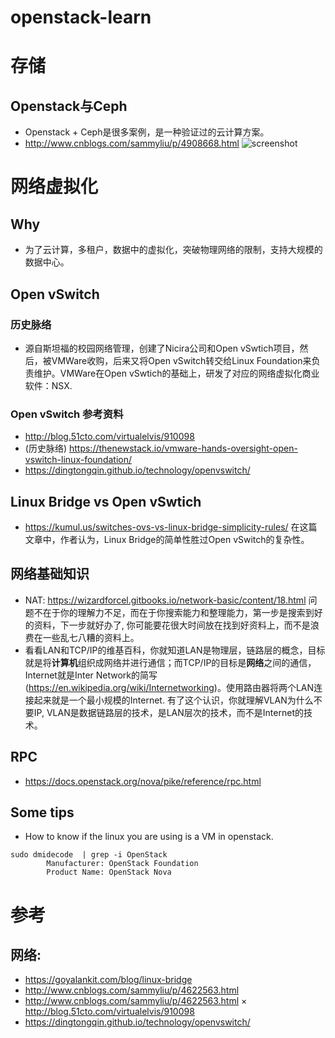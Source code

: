 # openstack-learn

# 存储
## Openstack与Ceph
* Openstack + Ceph是很多案例，是一种验证过的云计算方案。
* http://www.cnblogs.com/sammyliu/p/4908668.html
  ![screenshot](https://images2015.cnblogs.com/blog/697113/201510/697113-20151025134314958-2128429369.jpg
 "Logo Title Text 1")


# 网络虚拟化
## Why
* 为了云计算，多租户，数据中的虚拟化，突破物理网络的限制，支持大规模的数据中心。

## Open vSwitch
### 历史脉络

* 源自斯坦福的校园网络管理，创建了Nicira公司和Open vSwtich项目，然后，被VMWare收购，后来又将Open vSwitch转交给Linux Foundation来负责维护。VMWare在Open vSwtich的基础上，研发了对应的网络虚拟化商业软件：NSX.
### Open vSwitch 参考资料
* http://blog.51cto.com/virtualelvis/910098
* (历史脉络) https://thenewstack.io/vmware-hands-oversight-open-vswitch-linux-foundation/
* https://dingtongqin.github.io/technology/openvswitch/
## Linux Bridge vs Open vSwtich
* https://kumul.us/switches-ovs-vs-linux-bridge-simplicity-rules/ 在这篇文章中，作者认为，Linux Bridge的简单性胜过Open vSwitch的复杂性。

## 网络基础知识
* NAT: https://wizardforcel.gitbooks.io/network-basic/content/18.html 问题不在于你的理解力不足，而在于你搜索能力和整理能力，第一步是搜索到好的资料，下一步就好办了, 你可能要花很大时间放在找到好资料上，而不是浪费在一些乱七八糟的资料上。
* 看看LAN和TCP/IP的维基百科，你就知道LAN是物理层，链路层的概念，目标就是将**计算机**组织成网络并进行通信；而TCP/IP的目标是**网络**之间的通信，Internet就是Inter Network的简写(https://en.wikipedia.org/wiki/Internetworking)。使用路由器将两个LAN连接起来就是一个最小规模的Internet. 有了这个认识，你就理解VLAN为什么不要IP, VLAN是数据链路层的技术，是LAN层次的技术，而不是Internet的技术。

## RPC
* https://docs.openstack.org/nova/pike/reference/rpc.html


## Some tips
* How to know if the linux you are using is a VM in openstack. 
```shell
sudo dmidecode  | grep -i OpenStack
        Manufacturer: OpenStack Foundation
        Product Name: OpenStack Nova
```


# 参考
## 网络:
* https://goyalankit.com/blog/linux-bridge
* http://www.cnblogs.com/sammyliu/p/4622563.html
* http://www.cnblogs.com/sammyliu/p/4622563.html
× http://blog.51cto.com/virtualelvis/910098
* https://dingtongqin.github.io/technology/openvswitch/
